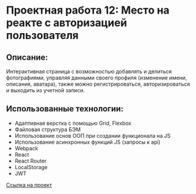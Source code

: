 # Проектная работа 12: Место на реакте с авторизацией пользователя

## Описание:
Интерактивная страница с возможностью добавлять и делиться фотографиями,
управляя данными своего профиля (изменение имени, описания, аватара), также
можно регистрироваться, авторизироваться и выходить из учетной записи.

## Использованные технологии:
- Адаптивная верстка с помощью Grid, Flexbox
- Файловая структура БЭМ
- Использование основ ООП при создании функционала на JS
- Использование асинхронных функций JS (запросы к api)
- Webpack
- React
- React Router
- LocalStorage
- JWT

[Ссылка на проект](https://vkharlakov.github.io/mesto-react/)
